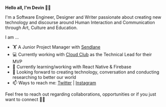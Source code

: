 <strong>Hello all, I'm Devin 👋🏾 </strong> 

I'm a Software Engineer, Designer and Writer passionate about creating new technology and discourse around Human Interaction and Communication through Art, Culture and Education. 

I am ...
- 🏋 A Junior Project Manager with <a href="www.sendlane.com">Sendlane</a>
- 💻 Currently working with <a href="www.mycloudclub.org">Cloud Club</a> as the Technical Lead for their MVP
- 🌱 Currently learning/working with React Native & Firebase
- 🌳 Looking forward to creating technology, conversation and conducting researching to better our world 
- 📫 Ways to reach me: <a href="www.twitter.com/devxnwxlson">Twitter</a> | <a href="www.instagram.com/devxnwxlson">Instagram</a>

Feel free to reach out regarding collaborations, opportunities or if you just want to connect ✌🏾
